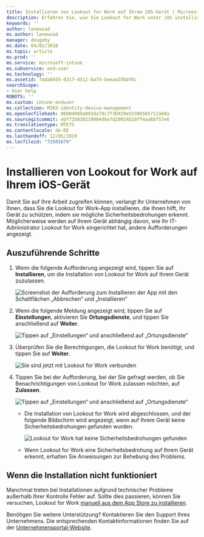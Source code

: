 ```yaml
---
title: Installieren von Lookout for Work auf Ihrem iOS-Gerät | Microsoft-Dokumentation
description: Erfahren Sie, wie Sie Lookout for Work unter iOS installieren können.
keywords: ''
author: lenewsad
ms.author: lanewsad
manager: dougeby
ms.date: 04/02/2018
ms.topic: article
ms.prod: ''
ms.service: microsoft-intune
ms.subservice: end-user
ms.technology: ''
ms.assetid: 7adab655-8317-4512-ba7d-beeaa25bbf6c
searchScope:
- User help
ROBOTS: ''
ms.custom: intune-enduser
ms.collection: M365-identity-device-management
ms.openlocfilehash: 06004989a092da79c7f3b929e55386565712a68a
ms.sourcegitcommit: ebf72b038219904d6e7d20024b107f4aa68f57e6
ms.translationtype: MTE75
ms.contentlocale: de-DE
ms.lasthandoff: 12/05/2019
ms.locfileid: "72501679"
---
```

# <a name="install-lookout-for-work-on-your-ios-device"></a>Installieren von Lookout for Work auf Ihrem iOS-Gerät


Damit Sie auf Ihre Arbeit zugreifen können, verlangt Ihr Unternehmen von Ihnen, dass Sie die Lookout for Work-App installieren, die Ihnen hilft, Ihr Gerät zu schützen, indem sie mögliche Sicherheitsbedrohungen erkennt. Möglicherweise werden auf Ihrem Gerät abhängig davon, wie Ihr IT-Administrator Lookout for Work eingerichtet hat, andere Aufforderungen angezeigt.


## <a name="what-you-need-to-do"></a>Auszuführende Schritte

1. Wenn die folgende Aufforderung angezeigt wird, tippen Sie auf **Installieren**, um die Installation von Lookout for Work auf Ihrem Gerät zuzulassen.

      ![Screenshot der Aufforderung zum Installieren der App mit den Schaltflächen „Abbrechen“ und „Installieren“](/intune-user-help/media/ios-mts-install-app-request-after-1804.png)

2. Wenn die folgende Meldung angezeigt wird, tippen Sie auf **Einstellungen**, aktivieren Sie **Ortungsdienste**, und tippen Sie anschließend auf **Weiter**.

      ![Tippen auf „Einstellungen“ und anschließend auf „Ortungsdienste“](./media/ios-lfw-allow-location-services.png)

3. Überprüfen Sie die Berechtigungen, die Lookout for Work benötigt, und tippen Sie auf **Weiter**.

      ![Sie sind jetzt mit Lookout for Work verbunden](./media/ios-lfw-permissions-lookout-needs.png)

4. Tippen Sie bei der Aufforderung, bei der Sie gefragt werden, ob Sie Benachrichtigungen von Lookout for Work zulassen möchten, auf **Zulassen**.

     ![Tippen auf „Einstellungen“ und anschließend auf „Ortungsdienste“](./media/ios-lfw-allow-notifications.png)

   * Die Installation von Lookout for Work wird abgeschlossen, und der folgende Bildschirm wird angezeigt, wenn auf Ihrem Gerät keine Sicherheitsbedrohungen gefunden wurden.

     ![Lookout for Work hat keine Sicherheitsbedrohungen gefunden](./media/ios-lfw-no-threats-found.png)

   * Wenn Lookout for Work eine Sicherheitsbedrohung auf Ihrem Gerät erkennt, erhalten Sie Anweisungen zur Behebung des Problems.

## <a name="if-the-installation-doesnt-work"></a>Wenn die Installation nicht funktioniert

Manchmal treten bei Installationen aufgrund technischer Probleme außerhalb Ihrer Kontrolle Fehler auf. Sollte dies passieren, können Sie versuchen, Lookout for Work [manuell aus dem App Store zu installieren](https://itunes.apple.com/app/lookout-for-work/id997193468).

Benötigen Sie weitere Unterstützung? Kontaktieren Sie den Support Ihres Unternehmens. Die entsprechenden Kontaktinformationen finden Sie auf der [Unternehmensportal-Website](https://go.microsoft.com/fwlink/?linkid=2010980).

